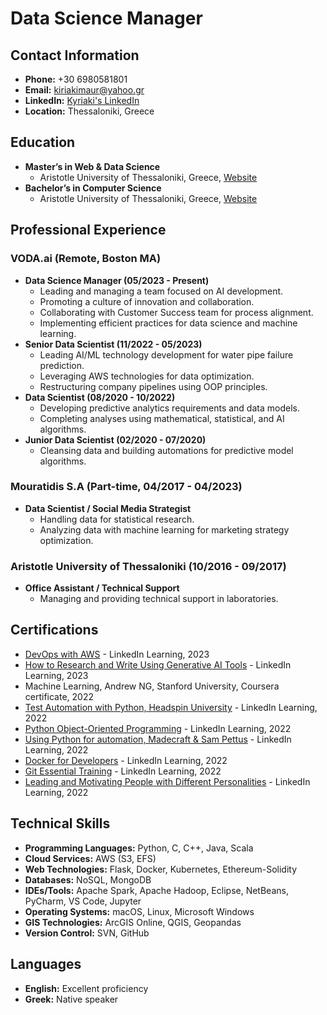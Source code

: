 # Data Science Manager

## Contact Information
- **Phone:** +30 6980581801
- **Email:** [kiriakimaur@yahoo.gr](mailto:kiriakimaur@yahoo.gr)
- **LinkedIn:** [Kyriaki's LinkedIn](https://www.linkedin.com/in/kyriaki-mavropoulou-ds)
- **Location:** Thessaloniki, Greece

## Education
- **Master’s in Web & Data Science**
  - Aristotle University of Thessaloniki, Greece, [Website](https://dws.csd.auth.gr/)
- **Bachelor’s in Computer Science**
  - Aristotle University of Thessaloniki, Greece, [Website](https://www.csd.auth.gr/en/)

## Professional Experience

### VODA.ai (Remote, Boston MA)
- **Data Science Manager (05/2023 - Present)**
  - Leading and managing a team focused on AI development.
  - Promoting a culture of innovation and collaboration.
  - Collaborating with Customer Success team for process alignment.
  - Implementing efficient practices for data science and machine learning.
- **Senior Data Scientist (11/2022 - 05/2023)**
  - Leading AI/ML technology development for water pipe failure prediction.
  - Leveraging AWS technologies for data optimization.
  - Restructuring company pipelines using OOP principles.
- **Data Scientist (08/2020 - 10/2022)**
  - Developing predictive analytics requirements and data models.
  - Completing analyses using mathematical, statistical, and AI algorithms.
- **Junior Data Scientist (02/2020 - 07/2020)**
  - Cleansing data and building automations for predictive model algorithms.

### Mouratidis S.A (Part-time, 04/2017 - 04/2023)
- **Data Scientist / Social Media Strategist**
  - Handling data for statistical research.
  - Analyzing data with machine learning for marketing strategy optimization.

### Aristotle University of Thessaloniki (10/2016 - 09/2017)
- **Office Assistant / Technical Support**
  - Managing and providing technical support in laboratories.

## Certifications
- [DevOps with AWS](https://www.linkedin.com/learning/certificates/9930c8bc240596b47bb6d9c31c1febf6cfc32a0ece37cf28339af9a769520b5b?trk=share_certificate) - LinkedIn Learning, 2023
- [How to Research and Write Using Generative AI Tools](https://www.linkedin.com/learning/certificates/01c220117d3a5ae3aec30886e6f171ccc938d313ddb071ef2fd6fa68bd4e3604) - LinkedIn Learning, 2023
- Machine Learning, Andrew NG, Stanford University, Coursera certificate, 2022
- [Test Automation with Python, Headspin University](https://www.linkedin.com/learning/certificates/283894dcb50fd1241f9a59ae2bda9e3ad329fe5cc31c091f0b8a7a98fde11f94?trk=share_certificate) - LinkedIn Learning, 2022
- [Python Object-Oriented Programming](https://www.linkedin.com/learning/certificates/2ec501fd0774dd4b476d3a2a86904042da2add10bb20d1c6e5e94e1e9da52d77) - LinkedIn Learning, 2022
- [Using Python for automation, Madecraft & Sam Pettus](https://www.linkedin.com/learning/certificates/66724abfab70a4df54373aaee340327058dc14d7ff82fb146425ee12f10d7295) - LinkedIn Learning, 2022
- [Docker for Developers](https://www.linkedin.com/learning/certificates/10649c5d18b65a3a5e4e9308d38373410b15c4414a28f14c375f9a05f0b10f27?trk=share_certificate) - LinkedIn Learning, 2022
- [Git Essential Training](https://www.linkedin.com/learning/certificates/ab7bcddccd8757631df63de2f2985582468268854e4ef643564276fb97688bc8?trk=share_certificate) - LinkedIn Learning, 2022
- [Leading and Motivating People with Different Personalities](https://www.linkedin.com/learning/certificates/306cdd383f6e7d7914da898674e207091f42a4e205a8642bcf208691e312ac90?trk=share_certificate) - LinkedIn Learning, 2022

## Technical Skills
- **Programming Languages:** Python, C, C++, Java, Scala
- **Cloud Services:** AWS (S3, EFS)
- **Web Technologies:** Flask, Docker, Kubernetes, Ethereum-Solidity
- **Databases:** NoSQL, MongoDB
- **IDEs/Tools:** Apache Spark, Apache Hadoop, Eclipse, NetBeans, PyCharm, VS Code, Jupyter
- **Operating Systems:** macOS, Linux, Microsoft Windows
- **GIS Technologies:** ArcGIS Online, QGIS, Geopandas
- **Version Control:** SVN, GitHub

## Languages
- **English:** Excellent proficiency
- **Greek:** Native speaker
